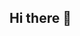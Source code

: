 ## Hi there 👋

<!--
I'm currently learning Java and backend development, with the goal of becoming a full-stack developer.  
I enjoy building projects, learning new technologies, and sharing my progress along the way.


- 🌱 I’m currently learning: Java, JDBC, Hibernate, Java Spring Boot
- 🚀 Goals: Becoming a Full-Stack Developer  
- 📫 Reach me at: [LinkedIn](https://www.linkedin.com/in/yarenerol/) | [Email](mailto:yarenerol1@icloud.com)


### 🧠 Languages & Technologies
![Java](https://img.shields.io/badge/Java-ED8B00?style=for-the-badge&logo=openjdk&logoColor=white)
![Hibernate](https://img.shields.io/badge/Hibernate-59666C?style=for-the-badge&logo=hibernate&logoColor=white)
![JPA](https://img.shields.io/badge/JPA-007396?style=for-the-badge&logo=java&logoColor=white)
![JDBC](https://img.shields.io/badge/JDBC-003B57?style=for-the-badge&logo=databricks&logoColor=white)
![PostgreSQL](https://img.shields.io/badge/PostgreSQL-316192?style=for-the-badge&logo=postgresql&logoColor=white)
![Git](https://img.shields.io/badge/Git-F05032?style=for-the-badge&logo=git&logoColor=white)
![IntelliJ IDEA](https://img.shields.io/badge/IntelliJ_IDEA-000000?style=for-the-badge&logo=intellij-idea&logoColor=white)
![Maven](https://img.shields.io/badge/Maven-C71A36?style=for-the-badge&logo=apache-maven&logoColor=white)

---

### 🌱 Currently Learning

![Spring Boot](https://img.shields.io/badge/Spring_Boot-6DB33F?style=for-the-badge&logo=spring-boot&logoColor=white)
![Spring Security](https://img.shields.io/badge/Spring_Security-6DB33F?style=for-the-badge&logo=springsecurity&logoColor=white)
![REST API](https://img.shields.io/badge/REST_API-02569B?style=for-the-badge&logo=fastapi&logoColor=white)
![Fullstack Development](https://img.shields.io/badge/Fullstack_Development-FF6F00?style=for-the-badge&logo=webcomponentsdotorg&logoColor=white)

